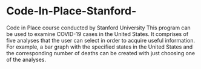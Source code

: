 # Code-In-Place-Stanford-
Code in Place course conducted by Stanford University
This program can be used to examine COVID-19 cases in the United States. It comprises of five analyses that the user can select in order to acquire useful information. For example, a bar graph with the specified states in the United States and the corresponding number of deaths can be created with just choosing one of the analyses.
